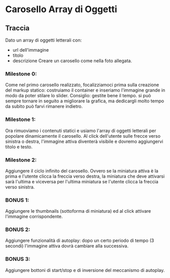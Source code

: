 # Carosello Array di Oggetti

## Traccia

Dato un array di oggetti letterali con:

- url dell'immagine
- titolo
- descrizione
  Creare un carosello come nella foto allegata.

### Milestone 0:

Come nel primo carosello realizzato, focalizziamoci prima sulla creazione del markup statico: costruiamo il container e inseriamo l'immagine grande in modo da poter stilare lo slider.
Consiglio: gestite bene il tempo. si può sempre tornare in seguito a migliorare la grafica, ma dedicargli molto tempo da subito può farvi rimanere indietro.

### Milestone 1:

Ora rimuoviamo i contenuti statici e usiamo l'array di oggetti letterali per popolare dinamicamente il carosello.
Al click dell'utente sulle frecce verso sinistra o destra, l'immagine attiva diventerà visibile e dovremo aggiungervi titolo e testo.

### Milestone 2:

Aggiungere il ciclo infinito del carosello. Ovvero se la miniatura attiva è la prima e l'utente clicca la freccia verso destra, la miniatura che deve attivarsi sarà l'ultima e viceversa per l'ultima miniatura se l'utente clicca la freccia verso sinistra.

### BONUS 1:

Aggiungere le thumbnails (sottoforma di miniatura) ed al click attivare l'immagine corrispondente.

### BONUS 2:

Aggiungere funzionalità di autoplay: dopo un certo periodo di tempo (3 secondi) l'immagine attiva dovrà cambiare alla successiva.

### BONUS 3:

Aggiungere bottoni di start/stop e di inversione del meccanismo di autoplay.
